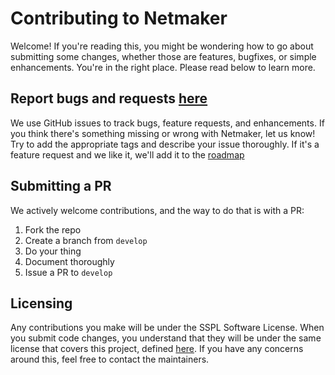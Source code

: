 
# Contributing to Netmaker
Welcome! If you're reading this, you might be wondering how to go about submitting some changes, whether those are features, bugfixes, or simple enhancements. You're in the right place. Please read below to learn more.

## Report bugs and requests [here](https://github.com/gravitl/netmaker/issues)
We use GitHub issues to track bugs, feature requests, and enhancements. If you think there's something missing or wrong with Netmaker, let us know! Try to add the appropriate tags and describe your issue thoroughly. If it's a feature request and we like it, we'll add it to the [roadmap](ROADMAP.md)

## Submitting a PR
We actively welcome contributions, and the way to do that is with a PR:

1. Fork the repo 
2. Create a branch from `develop`
3. Do your thing
4. Document thoroughly
5. Issue a PR to `develop`

## Licensing
Any contributions you make will be under the SSPL Software License. When you submit code changes, you  understand that they will be under the same license that covers this project, defined [here](../licensing/LICENSE.txt). If you have any concerns around this, feel free to contact the maintainers.
